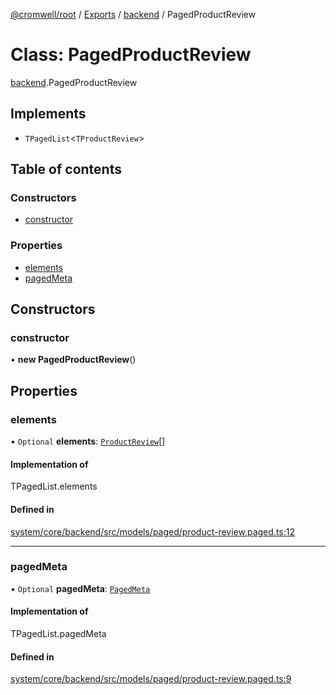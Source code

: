 [@cromwell/root](../README.md) / [Exports](../modules.md) / [backend](../modules/backend.md) / PagedProductReview

# Class: PagedProductReview

[backend](../modules/backend.md).PagedProductReview

## Implements

- `TPagedList`<`TProductReview`\>

## Table of contents

### Constructors

- [constructor](#constructor)

### Properties

- [elements](#elements)
- [pagedMeta](#pagedmeta)

## Constructors

### constructor

• **new PagedProductReview**()

## Properties

### elements

• `Optional` **elements**: [`ProductReview`](./backend.ProductReview.md)[]

#### Implementation of

TPagedList.elements

#### Defined in

[system/core/backend/src/models/paged/product-review.paged.ts:12](https://github.com/CromwellCMS/Cromwell/blob/master/system/core/backend/src/models/paged/product-review.paged.ts#L12)

___

### pagedMeta

• `Optional` **pagedMeta**: [`PagedMeta`](./backend.PagedMeta.md)

#### Implementation of

TPagedList.pagedMeta

#### Defined in

[system/core/backend/src/models/paged/product-review.paged.ts:9](https://github.com/CromwellCMS/Cromwell/blob/master/system/core/backend/src/models/paged/product-review.paged.ts#L9)

